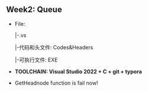 ## **Week2: Queue**

- File:

  |-.vs

  |-代码和头文件: Codes&Headers

  |-可执行文件: EXE

- **TOOLCHAIN: Visual Studio 2022 + C + git + typora** 

- GetHeadnode function is fail now! 